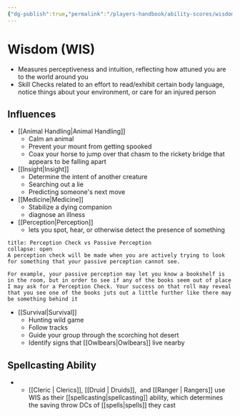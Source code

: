 ```yaml
---
{"dg-publish":true,"permalink":"/players-handbook/ability-scores/wisdom-ability-score/","tags":["Ability_Score"],"noteIcon":""}
---
```



# Wisdom (WIS)

- Measures perceptiveness and intuition, reflecting how attuned you are to the world around you
- Skill Checks related to an effort to read/exhibit certain body language, notice things about your environment, or care for an injured person

## Influences

- [[Animal Handling\|Animal Handling]]
	- Calm an animal
	- Prevent your mount from getting spooked
	- Coax your horse to jump over that chasm to the rickety bridge that appears to be falling apart
- [[Insight\|Insight]]
	- Determine the intent of another creature
	- Searching out a lie
	- Predicting someone's next move
- [[Medicine\|Medicine]]
	- Stabilize a dying companion
	- diagnose an illness
- [[Perception\|Perception]]
	- lets you spot, hear, or otherwise detect the presence of something
```ad-important
title: Perception Check vs Passive Perception
collapse: open
A perception check will be made when you are actively trying to look for something that your passive perception cannot see. 

For example, your passive perception may let you know a bookshelf is in the room, but in order to see if any of the books seem out of place I may ask for a Perception Check. Your success on that roll may reveal that you see one of the books juts out a little further like there may be something behind it 

```
- [[Survival\|Survival]]
	- Hunting wild game
	- Follow tracks
	- Guide your group through the scorching hot desert
	- Identify signs that [[Owlbears\|Owlbears]] live nearby

## Spellcasting Ability

- - [[Cleric \| Clerics]], [[Druid \| Druids]],  and [[Ranger \| Rangers]] use WIS as their [[spellcasting\|spellcasting]] ability, which determines the saving throw DCs of [[spells\|spells]] they cast